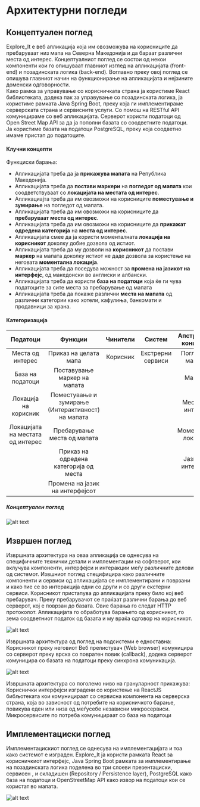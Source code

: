 # Архитектурни погледи
## Концептуален поглед

Explore_It е веб апликација која им овозможува на корисниците да пребаруваат низ мапа на Северна Македонија и да бараат различни места од интерес. Концептуалниот поглед се состои од некои компоненти кои го опишуваат главниот изглед на апликацијата (front-end) и позадинската логика (back-end). Воглавно преку овој поглед се опишува главниот начин на функционирање на апликацијата и нејзините доменски одговорности.  
Како рамка за управување со корисничката страна ја користиме React библиотеката, додека пак за управување со позадинската логика, ја користиме рамката Java Spring Boot, преку која ги имплементираме серверската страна и сервисните услуги. Со помош на RESTful API комуницираме со веб апликацијата. Серверот користи податоци од Open Street Map API за да ја пополни базата со соодветните податоци. Ја користиме базата на податоци PostgreSQL, преку која соодветно имаме пристап до податоците. 
#### Клучни концепти
Функциски барања:
-	Апликацијата треба да ја **прикажува мапата** на Република Македонија.
-	Апликацијата треба да **постави маркери** на **погледот од мапата** кои соодветствуваат со **локацијата на местата од интерес**.
-	Апликациајта треба да им овозможи на корисниците **поместување и зумирање** на погледот од мапата.
-	Апликацијата треба да им овозможи на корисниците да **пребаруваат места од интерес**.
-	Апликацијата треба да им овозможи на корисниците да **прикажат одредена категорија** на **места од интерес**.
-	Апликацијата смее да ја користи моменталната **локација на корисникот** доколку добие дозвола  од истиот.
-	Апликацијата треба да му дозволи на **корисникот** да постави **маркер** на мапата доколку истиот не даде дозвола за користење на неговата **моментална локација**.
-	Апликацијата треба да поседува можност за **промена на јазикот на интерфејс**, од македонски во англиски и албански.
-	Апликацијата треба да користи **база на податоци** која ќе ги чува податоците за сите места за пребарување од мапата
-	Апликацијата треба да покаже различни **места на мапата** од различни категории како хотели, кафулиња, банкомати и продавници за храна.


#### Категоризација

|Податоци|Функции|Чинители|Систем|Апстрактни концепти
| :-----------: |:-------------:| :----:|:-------------:| :----:|
|Места од интерес|Приказ на целата мапа|Корисник|Екстрерни сервиси|Поглед од мапата
|База на податоци|Поставување маркер на мапата|	| |Маркер
|Локација на корисник|Поместување и зумирање (Интерактивност) на мапата|||Места од интерес
|Локацијата на местата од интерес|Пребарување места од мапата|||Моментална локација
||Приказ на одредена категорија од места|||Јазик на интерфејс
||Промена на јазик на интерфејсот|||			

##### Концептуален поглед
![alt text](КонцептуалнаАрхитектура.png "Концептуална Архитектуа")

## Извршен поглед

Извршната архитектура на оваа апликација се однесува на специфичните технички детали и имплементации на софтверот, кои вклучува компоненти, интерфејси и интеракции меѓу различните делови од системот. Извшниот поглед специфицира  како различните компоненти и сервиси од апликацијата се имплементирани и поврзани и како тие се во интеракција едни со други и со други екстерни сервиси.
Корисникот пристапува до апликацијата преку било кој веб пребарувач. Преку пребарувачот се праќаат различни барања до веб серверот, кој е поврзан до базата. Овие барања го следат HTTP протоколот. Апликацијата го обработува барањето од корисникот, го зема соодветниот податок од базата и му враќа одговор на корисникот.

![alt text](ИзвршнаАрхитектура.png "Извршна архитектура")

Извршната архитектура од поглед на подсистеми е едноставна: Корисникот преку неговиот Веб прелистувач (Web browser) комуницира со серверот преку врска со повратен повик (callback), додека серверот комуницира со базата на податоци преку синхрона комуникација. 

![alt text](ИзвршнаАрхитектура2.png "Извршна архитектура 2")

Извршната архитектура со поголемо ниво на грануларност прикажува: Кориснички интерфејси изградени со користење на ReactJS бибљотеката кои комуницираат со сервисна компонента на серверска страна, која во зависност од потребите на корисничкото барање, повикува еден или низа од меѓусебе независни микросервиси. Микросервисите по потреба комуницираат со база на податоци

## Имплементациски поглед

Имплементацискиот поглед се однесува на имплементацијата и тоа како системот е изграден. Explore_It ја користи рамката React за корисничкиот интерфејс, Java Spring Boot рамката за имплементирање на позадинската логика поделена во три слоеви презентациски, сервисен , и складишен (Repository / Persistence layer), PostgreSQL како база на податоци и OpenStreetMap API како извор на податоци кои се користат во мапата.

![alt text](ИмплементацискаАрхитектура.png "Имплементациска архитектура")